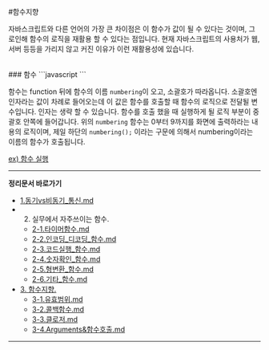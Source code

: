 #함수지향 

자바스크립트와 다른 언어의 가장 큰 차이점은 이 함수가 값이 될 수 있다는 것이며, 그로인해 함수의 로직을 재활용 할 수 있다는 점입니다. 
현재 자바스크립트의 사용처가 웹, 서버 등등을 가리지 않고 커진 이유가 이런 재활용성에 있습니다.    

<br>
### 함수 
```javascript
<script>
	function numbering(){
	    i = 0;
	    while(i < 10){
	        document.write(i);
	        i += 1;
	    }   
	}
	numbering();
</script>
```

함수는 function 뒤에 함수의 이름 `numbering`이 오고, 소괄호가 따라옵니다. 소괄호엔 인자라는 값이 차례로 들어오는데 이 값은 함수를 호출할 때 함수의 로직으로 전달될 변수입니다. 인자는 생략 할 수 있습니다. 함수를 호출 했을 때 실행하게 될 로직 부분이 중괄호 안쪽에 들어갑니다.
위의 `numbering` 함수는 0부터 9까지를 화면에 출력하라는 내용의 로직이며, 제일 하단의 `numbering();` 이라는 구문에 의해서 numbering이라는 이름의 함수가 호출됩니다.    

[ex) 함수 실행](http://codepen.io/JaYoungKim/pen/RrrQrE?editors=001)   

----

**정리문서 바로가기**

* [1.동기vs비동기_통신.md](https://github.com/demun/FrontEndStudy/blob/master/document/Javascript/docs/1.%EB%8F%99%EA%B8%B0vs%EB%B9%84%EB%8F%99%EA%B8%B0_%ED%86%B5%EC%8B%A0.md)
* 2. 실무에서 자주쓰이는 함수.
	- [2-1.타이머함수.md](https://github.com/demun/FrontEndStudy/blob/master/document/Javascript/docs/2-1.%ED%83%80%EC%9D%B4%EB%A8%B8%ED%95%A8%EC%88%98.md)
	- [2-2.인코딩_디코딩_함수.md](https://github.com/demun/FrontEndStudy/blob/master/document/Javascript/docs/2-2.%EC%9D%B8%EC%BD%94%EB%94%A9_%EB%94%94%EC%BD%94%EB%94%A9_%ED%95%A8%EC%88%98.md)
	- [2-3.코드실행_함수.md](https://github.com/demun/FrontEndStudy/blob/master/document/Javascript/docs/2-3.%EC%BD%94%EB%93%9C%EC%8B%A4%ED%96%89_%ED%95%A8%EC%88%98.md)
	- [2-4.숫자확인_함수.md](https://github.com/demun/FrontEndStudy/blob/master/document/Javascript/docs/2-4.%EC%88%AB%EC%9E%90%ED%99%95%EC%9D%B8_%ED%95%A8%EC%88%98.md)
	- [2-5.형변환_함수.md](https://github.com/demun/FrontEndStudy/blob/master/document/Javascript/docs/2-5.%ED%98%95%EB%B3%80%ED%99%98_%ED%95%A8%EC%88%98.md)
	- [2-6.기타_함수.md](https://github.com/demun/FrontEndStudy/blob/master/document/Javascript/docs/2-6.%EA%B8%B0%ED%83%80_%ED%95%A8%EC%88%98.md)  
* [3. 함수지향.](https://github.com/demun/FrontEndStudy/blob/master/document/Javascript/docs/3-0.%ED%95%A8%EC%88%98%EC%A7%80%ED%96%A5.md)
	- [3-1.유효범위.md](https://github.com/demun/FrontEndStudy/blob/master/document/Javascript/docs/3-1.%EC%9C%A0%ED%9A%A8%EB%B2%94%EC%9C%84.md)  
	- [3-2.콜백함수.md](https://github.com/demun/FrontEndStudy/blob/master/document/Javascript/docs/3-2.%EC%BD%9C%EB%B0%B1%ED%95%A8%EC%88%98.md)
	- [3-3.클로저.md](https://github.com/demun/FrontEndStudy/blob/master/document/Javascript/docs/3-3.%20%ED%81%B4%EB%A1%9C%EC%A0%80.md)
	- [3-4.Arguments&함수호출.md](https://github.com/demun/FrontEndStudy/blob/master/document/Javascript/docs/3-4.Arguments%26%ED%95%A8%EC%88%98%ED%98%B8%EC%B6%9C.md)
	
----
